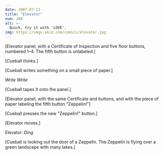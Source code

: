 ```yaml
---
date: 2007-07-11
title: "Elevator"
num: 288
alt: >-
  Quick, try it with 'LOVE'.
img: https://imgs.xkcd.com/comics/elevator.jpg
---
```

[Elevator panel, with a Certificate of Inspection and five floor buttons, numbered 1–4. The fifth button is unlabeled.]

[Cueball thinks.]

[Cueball writes something on a small piece of paper.]

*Write Write*

[Cueball tapes it onto the panel.]

[Elevator panel, with the same Certificate and buttons, and with the piece of paper labeling the fifth button "Zeppelin!"]

[Cueball presses the new "Zeppelin!" button.]

[Elevator moves.]

Elevator: *Ding*

[Cueball is looking out the door of a Zeppelin. The Zeppelin is flying over a green landscape with many lakes.]